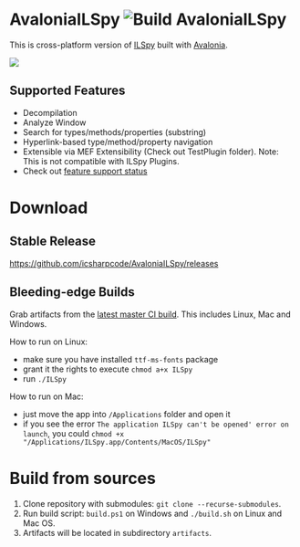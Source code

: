 # AvaloniaILSpy ![Build AvaloniaILSpy](https://github.com/icsharpcode/AvaloniaILSpy/workflows/Build%20AvaloniaILSpy/badge.svg?branch=master)

This is cross-platform version of [ILSpy](https://github.com/icsharpcode/ILSpy) built with [Avalonia](https://github.com/AvaloniaUI/Avalonia).

![](https://github.com/icsharpcode/AvaloniaILSpy/raw/master/preview.png)

Supported Features 
-------
 * Decompilation
 * Analyze Window
 * Search for types/methods/properties (substring)
 * Hyperlink-based type/method/property navigation
 * Extensible via MEF Extensibility (Check out TestPlugin folder). Note: This is not compatible with ILSpy Plugins.
 * Check out [feature support status](https://github.com/icsharpcode/AvaloniaILSpy/issues/1)

# Download

## Stable Release

https://github.com/icsharpcode/AvaloniaILSpy/releases

## Bleeding-edge Builds
Grab artifacts from the [latest master CI build](https://github.com/icsharpcode/AvaloniaILSpy/actions?query=workflow%3A%22Build+AvaloniaILSpy%22+branch%3Amaster+is%3Asuccess).
This includes Linux, Mac and Windows.

How to run on Linux: 
- make sure you have installed `ttf-ms-fonts` package
- grant it the rights to execute `chmod a+x ILSpy`
- run  `./ILSpy`

How to run on Mac:
- just move the app into `/Applications` folder and open it
- if you see the error `The application ILSpy can't be opened' error on launch`, you could `chmod +x "/Applications/ILSpy.app/Contents/MacOS/ILSpy"`

# Build from sources

1. Clone repository with submodules: `git clone --recurse-submodules`.
2. Run build script: `build.ps1` on Windows and `./build.sh` on Linux and Mac OS.
3. Artifacts will be located in subdirectory `artifacts`.

